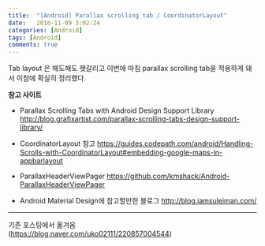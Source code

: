 ```yaml
---
title:  "[Android] Parallax scrolling tab / CoordinatorLayout"
date:   2016-11-09 3:02:24
categories: [Android]
tags: [Android]
comments: true
---
```



Tab layout 은 해도해도 헷갈리고 이번에 마침 parallax scrolling tab을 적용하게 돼서
이참에 확실히 정리했다.  


**참고 사이트**

- Parallax Scrolling Tabs with Android Design Support Library
   <http://blog.grafixartist.com/parallax-scrolling-tabs-design-support-library/>

- CoordinatorLayout 참고
   <https://guides.codepath.com/android/Handling-Scrolls-with-CoordinatorLayout#embedding-google-maps-in-appbarlayout>

- ParallaxHeaderViewPager
   <https://github.com/kmshack/Android-ParallaxHeaderViewPager>

- Android Material Design에 참고할만한 블로그
   <http://blog.iamsuleiman.com/>  

---
기존 포스팅에서 옮겨옴  
(<https://blog.naver.com/uko02111/220857004544>)
